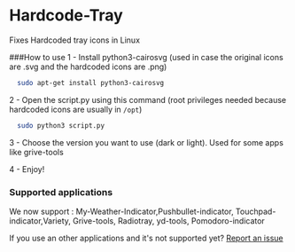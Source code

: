 # Hardcode-Tray
Fixes Hardcoded tray icons in Linux

###How to use
  1 - Install python3-cairosvg (used in case the original icons are .svg and the hardcoded icons are .png)
  
  ```bash
    sudo apt-get install python3-cairosvg 
  ```
  
  2 - Open the script.py using this command (root privileges needed because hardcoded icons are usually in `/opt`)
  ```bash
    sudo python3 script.py 
  ```
  
  3 - Choose the version you want to use (dark or light). Used for some apps like grive-tools
  
  4 - Enjoy!
  
### Supported applications
We now support : My-Weather-Indicator,Pushbullet-indicator, Touchpad-indicator,Variety, Grive-tools, Radiotray, yd-tools, Pomodoro-indicator

If you use an other applications and it's not supported yet? [Report an issue](https://github.com/bil-elmoussaoui/Hardcode-Tray/issues)
